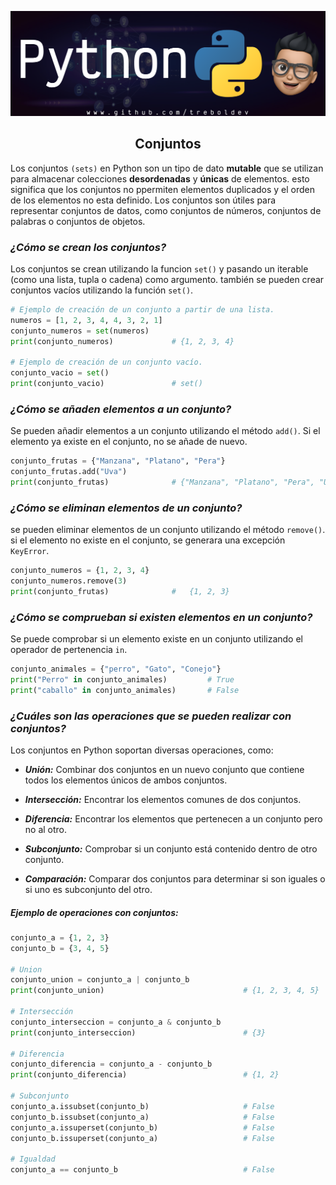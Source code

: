 ![Banner](../Python_Github_Banner.png)


<div align="center"><h2>Conjuntos</h2></div>

Los conjuntos `(sets)` en Python son un tipo de dato **mutable** que se utilizan para almacenar colecciones **desordenadas** y **únicas** de elementos. esto significa que los conjuntos no ppermiten elementos duplicados y el orden de los elementos no esta definido. Los conjuntos son útiles para representar conjuntos de datos, como conjuntos de números, conjuntos de palabras o conjuntos de objetos.

### ***¿Cómo se crean los conjuntos?***

Los conjuntos se crean utilizando la funcion `set()` y pasando un iterable (como una lista, tupla o cadena) como argumento. también se pueden crear conjuntos vacíos utilizando la función `set()`.

```py
# Ejemplo de creación de un conjunto a partir de una lista.
numeros = [1, 2, 3, 4, 4, 3, 2, 1]
conjunto_numeros = set(numeros)
print(conjunto_numeros)             # {1, 2, 3, 4}

# Ejemplo de creación de un conjunto vacío. 
conjunto_vacio = set()
print(conjunto_vacio)               # set()
```

### ***¿Cómo se añaden elementos a un conjunto?***

Se pueden añadir elementos a un conjunto utilizando el método `add()`. Si el elemento ya existe en el conjunto, no se añade de nuevo.

```py
conjunto_frutas = {"Manzana", "Platano", "Pera"}
conjunto_frutas.add("Uva")
print(conjunto_frutas)              # {"Manzana", "Platano", "Pera", "Uva"}
```

### ***¿Cómo se eliminan elementos de un conjunto?***

se pueden eliminar elementos de un conjunto utilizando el método `remove()`. si el elemento no existe en el conjunto, se generara una excepción `KeyError`.

```py
conjunto_numeros = {1, 2, 3, 4}
conjunto_numeros.remove(3)
print(conjunto_frutas)              #   {1, 2, 3}
```

### ***¿Cómo se comprueban si existen elementos en un conjunto?***

Se puede comprobar si un elemento existe en un conjunto utilizando el operador de pertenencia `in`.

```py
conjunto_animales = {"perro", "Gato", "Conejo"}
print("Perro" in conjunto_animales)         # True
print("caballo" in conjunto_animales)       # False
```

### ***¿Cuáles son las operaciones que se pueden realizar con conjuntos?***

Los conjuntos en Python soportan diversas operaciones, como:

- ***Unión:*** Combinar dos conjuntos en un nuevo conjunto que contiene todos los elementos únicos de ambos conjuntos.
  
- ***Intersección:*** Encontrar los elementos comunes de dos conjuntos.
  
- ***Diferencia:*** Encontrar los elementos que pertenecen a un conjunto pero no al otro.
  
- ***Subconjunto:*** Comprobar si un conjunto está contenido dentro de otro conjunto.
  
- ***Comparación:*** Comparar dos conjuntos para determinar si son iguales o si uno es subconjunto del otro.

##### ***Ejemplo de operaciones con conjuntos:***

```py
conjunto_a = {1, 2, 3}
conjunto_b = {3, 4, 5}

# Union
conjunto_union = conjunto_a | conjunto_b
print(conjunto_union)                               # {1, 2, 3, 4, 5}

# Intersección
conjunto_interseccion = conjunto_a & conjunto_b
print(conjunto_interseccion)                        # {3}

# Diferencia
conjunto_diferencia = conjunto_a - conjunto_b
print(conjunto_diferencia)                          # {1, 2}

# Subconjunto
conjunto_a.issubset(conjunto_b)                     # False
conjunto_b.issubset(conjunto_a)                     # False
conjunto_a.issuperset(conjunto_b)                   # False
conjunto_b.issuperset(conjunto_a)                   # False

# Igualdad
conjunto_a == conjunto_b                            # False
```